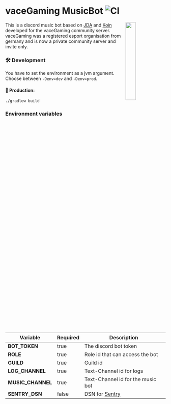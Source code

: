 # vaceGaming MusicBot ![CI](https://github.com/jonaznas/vacegaming-musicbot/workflows/CI/badge.svg)

<img align="right" src="https://i.imgur.com/RflqQ0I.png" width=25%>

This is a discord music bot based on [JDA](https://github.com/DV8FromTheWorld/JDA) and [Koin](https://github.com/InsertKoinIO/koin) developed for the vaceGaming community server.
vaceGaming was a registered esport organisation from germany and is now a private community server and invite only.

### 🛠 Development

You have to set the environment as a jvm argument. Choose between ``-Denv=dev`` and ``-Denv=prod``.

#### 🧱 Production:

```
./gradlew build
```

### Environment variables

Variable | Required | Description
-------- |  -------- | ------------
**BOT_TOKEN** | true | The discord bot token
**ROLE** | true | Role id that can access the bot
**GUILD** | true | Guild id
**LOG_CHANNEL** | true | Text-Channel id for logs
**MUSIC_CHANNEL** | true | Text-Channel id for the music bot
**SENTRY_DSN** | false | DSN for [Sentry](https://sentry.io)
